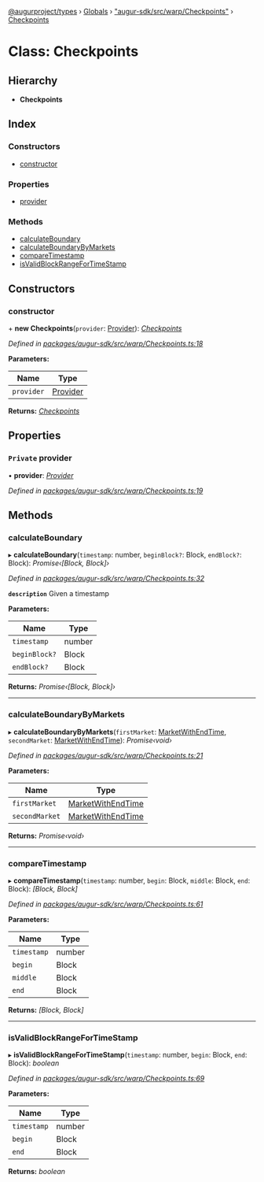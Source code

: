 [@augurproject/types](../README.md) › [Globals](../globals.md) › ["augur-sdk/src/warp/Checkpoints"](../modules/_augur_sdk_src_warp_checkpoints_.md) › [Checkpoints](_augur_sdk_src_warp_checkpoints_.checkpoints.md)

# Class: Checkpoints

## Hierarchy

* **Checkpoints**

## Index

### Constructors

* [constructor](_augur_sdk_src_warp_checkpoints_.checkpoints.md#constructor)

### Properties

* [provider](_augur_sdk_src_warp_checkpoints_.checkpoints.md#private-provider)

### Methods

* [calculateBoundary](_augur_sdk_src_warp_checkpoints_.checkpoints.md#calculateboundary)
* [calculateBoundaryByMarkets](_augur_sdk_src_warp_checkpoints_.checkpoints.md#calculateboundarybymarkets)
* [compareTimestamp](_augur_sdk_src_warp_checkpoints_.checkpoints.md#comparetimestamp)
* [isValidBlockRangeForTimeStamp](_augur_sdk_src_warp_checkpoints_.checkpoints.md#isvalidblockrangefortimestamp)

## Constructors

###  constructor

\+ **new Checkpoints**(`provider`: [Provider](../interfaces/_augur_sdk_src_ethereum_provider_.provider.md)): *[Checkpoints](_augur_sdk_src_warp_checkpoints_.checkpoints.md)*

*Defined in [packages/augur-sdk/src/warp/Checkpoints.ts:18](https://github.com/AugurProject/augur/blob/69c4be52bf/packages/augur-sdk/src/warp/Checkpoints.ts#L18)*

**Parameters:**

Name | Type |
------ | ------ |
`provider` | [Provider](../interfaces/_augur_sdk_src_ethereum_provider_.provider.md) |

**Returns:** *[Checkpoints](_augur_sdk_src_warp_checkpoints_.checkpoints.md)*

## Properties

### `Private` provider

• **provider**: *[Provider](../interfaces/_augur_sdk_src_ethereum_provider_.provider.md)*

*Defined in [packages/augur-sdk/src/warp/Checkpoints.ts:19](https://github.com/AugurProject/augur/blob/69c4be52bf/packages/augur-sdk/src/warp/Checkpoints.ts#L19)*

## Methods

###  calculateBoundary

▸ **calculateBoundary**(`timestamp`: number, `beginBlock?`: Block, `endBlock?`: Block): *Promise‹[Block, Block]›*

*Defined in [packages/augur-sdk/src/warp/Checkpoints.ts:32](https://github.com/AugurProject/augur/blob/69c4be52bf/packages/augur-sdk/src/warp/Checkpoints.ts#L32)*

**`description`** Given a timestamp

**Parameters:**

Name | Type |
------ | ------ |
`timestamp` | number |
`beginBlock?` | Block |
`endBlock?` | Block |

**Returns:** *Promise‹[Block, Block]›*

___

###  calculateBoundaryByMarkets

▸ **calculateBoundaryByMarkets**(`firstMarket`: [MarketWithEndTime](../modules/_augur_sdk_src_warp_checkpoints_.md#marketwithendtime), `secondMarket`: [MarketWithEndTime](../modules/_augur_sdk_src_warp_checkpoints_.md#marketwithendtime)): *Promise‹void›*

*Defined in [packages/augur-sdk/src/warp/Checkpoints.ts:21](https://github.com/AugurProject/augur/blob/69c4be52bf/packages/augur-sdk/src/warp/Checkpoints.ts#L21)*

**Parameters:**

Name | Type |
------ | ------ |
`firstMarket` | [MarketWithEndTime](../modules/_augur_sdk_src_warp_checkpoints_.md#marketwithendtime) |
`secondMarket` | [MarketWithEndTime](../modules/_augur_sdk_src_warp_checkpoints_.md#marketwithendtime) |

**Returns:** *Promise‹void›*

___

###  compareTimestamp

▸ **compareTimestamp**(`timestamp`: number, `begin`: Block, `middle`: Block, `end`: Block): *[Block, Block]*

*Defined in [packages/augur-sdk/src/warp/Checkpoints.ts:61](https://github.com/AugurProject/augur/blob/69c4be52bf/packages/augur-sdk/src/warp/Checkpoints.ts#L61)*

**Parameters:**

Name | Type |
------ | ------ |
`timestamp` | number |
`begin` | Block |
`middle` | Block |
`end` | Block |

**Returns:** *[Block, Block]*

___

###  isValidBlockRangeForTimeStamp

▸ **isValidBlockRangeForTimeStamp**(`timestamp`: number, `begin`: Block, `end`: Block): *boolean*

*Defined in [packages/augur-sdk/src/warp/Checkpoints.ts:69](https://github.com/AugurProject/augur/blob/69c4be52bf/packages/augur-sdk/src/warp/Checkpoints.ts#L69)*

**Parameters:**

Name | Type |
------ | ------ |
`timestamp` | number |
`begin` | Block |
`end` | Block |

**Returns:** *boolean*
